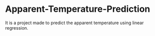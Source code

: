 # Apparent-Temperature-Prediction
It is a project made to predict the apparent temperature using linear regression.
